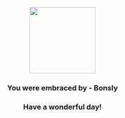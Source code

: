 <p align="center">
    <img src="https://raw.githubusercontent.com/PokeAPI/sprites/master/sprites/pokemon/438.png" width="150" height="150">
</p>
<h3 align="center">You were embraced by - <b>Bonsly</b></h3>
<h3 align="center">Have a wonderful day!</h3>
